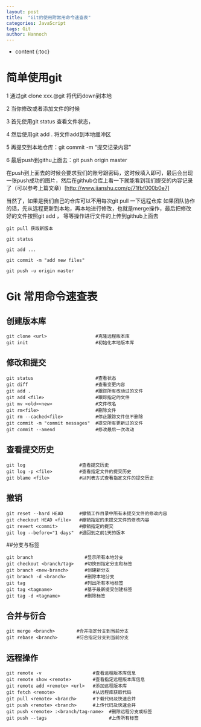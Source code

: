 ```yaml
---
layout: post
title:  "Git的使用附常用命令速查表"
categories: JavaScript
tags: Git
author: Hannoch
---
```


* content
{:toc}

# 简单使用git

1 通过git clone xxx.@git 
将代码down到本地

2 当你修改或者添加文件的时候

3 首先使用git status 查看文件状态，

4 然后使用git add . 将文件add到本地缓冲区

5 再提交到本地仓库：git commit -m “提交记录内容”

6 最后push到githu上面去：git push origin master

在push到上面去的时候会要求我们的账号跟密码，这时候填入即可，最后会出现一张push成功的图片，然后在github仓库上看一下就能看到我们提交的内容记录了（可以参考上篇文章）[http://www.jianshu.com/p/71fbf000b0e7]

当然了，如果是我们自己的仓库可以不用每次git pull 一下远程仓库 
如果团队协作的话，先从远程更新到本地，再本地进行修改，也就是merge操作，最后把修改好的文件按照git add ， 等等操作进行文件的上传到github上面去

```
git pull 获取新版本

git status 

git add ...  

git commit -m "add new files"

git push -u origin master
```


# Git 常用命令速查表
## 创建版本库
```
git clone <url>                  #克隆远程版本库
git init                         #初始化本地版本库
```

## 修改和提交
```
git status                       #查看状态
git diff                         #查看变更内容
git add .                        #跟踪所有改动过的文件
git add <file>                   #跟踪指定的文件
git mv <old><new>                #文件改名
git rm<file>                     #删除文件
git rm --cached<file>            #停止跟踪文件但不删除
git commit -m "commit messages"  #提交所有更新过的文件
git commit --amend               #修改最后一次改动
```
## 查看提交历史
```
git log                    #查看提交历史
git log -p <file>          #查看指定文件的提交历史
git blame <file>           #以列表方式查看指定文件的提交历史
```
## 撤销
```
git reset --hard HEAD      #撤销工作目录中所有未提交文件的修改内容
git checkout HEAD <file>   #撤销指定的未提交文件的修改内容
git revert <commit>        #撤销指定的提交
git log --before="1 days"  #退回到之前1天的版本
```

##分支与标签
```
git branch                   #显示所有本地分支
git checkout <branch/tag>    #切换到指定分支和标签
git branch <new-branch>      #创建新分支
git branch -d <branch>       #删除本地分支
git tag                      #列出所有本地标签
git tag <tagname>            #基于最新提交创建标签
git tag -d <tagname>         #删除标签
```

## 合并与衍合
```
git merge <branch>        #合并指定分支到当前分支
git rebase <branch>       #衍合指定分支到当前分支
```

## 远程操作

```
git remote -v                   #查看远程版本库信息
git remote show <remote>        #查看指定远程版本库信息
git remote add <remote> <url>   #添加远程版本库
git fetch <remote>              #从远程库获取代码
git pull <remote> <branch>      #下载代码及快速合并
git push <remote> <branch>      #上传代码及快速合并
git push <remote> :<branch/tag-name>  #删除远程分支或标签
git push --tags                       #上传所有标签

```




